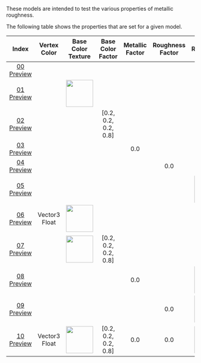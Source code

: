 These models are intended to test the various properties of metallic roughness.  
 
The following table shows the properties that are set for a given model.  


Index | Vertex Color | Base Color Texture | Base Color Factor | Metallic Factor | Roughness Factor | Metallic Roughness Texture
:---: | :---: | :---: | :---: | :---: | :---: | :---:
[00](./Material_MetallicRoughness_00.gltf) [Preview](https://bghgary.github.io/glTF-Asset-Generator/Preview/BabylonJS/?fileName=Material_MetallicRoughness_00.gltf) |   |   |   |   |   |  
[01](./Material_MetallicRoughness_01.gltf) [Preview](https://bghgary.github.io/glTF-Asset-Generator/Preview/BabylonJS/?fileName=Material_MetallicRoughness_01.gltf) |   | <img src="./Texture_baseColor.png" height="72" width="72" align="middle"> |   |   |   |  
[02](./Material_MetallicRoughness_02.gltf) [Preview](https://bghgary.github.io/glTF-Asset-Generator/Preview/BabylonJS/?fileName=Material_MetallicRoughness_02.gltf) |   |   | [0.2, 0.2, 0.2, 0.8] |   |   |  
[03](./Material_MetallicRoughness_03.gltf) [Preview](https://bghgary.github.io/glTF-Asset-Generator/Preview/BabylonJS/?fileName=Material_MetallicRoughness_03.gltf) |   |   |   | 0.0 |   |  
[04](./Material_MetallicRoughness_04.gltf) [Preview](https://bghgary.github.io/glTF-Asset-Generator/Preview/BabylonJS/?fileName=Material_MetallicRoughness_04.gltf) |   |   |   |   | 0.0 |  
[05](./Material_MetallicRoughness_05.gltf) [Preview](https://bghgary.github.io/glTF-Asset-Generator/Preview/BabylonJS/?fileName=Material_MetallicRoughness_05.gltf) |   |   |   |   |   | <img src="./Texture_metallicRoughness.png" height="72" width="72" align="middle">
[06](./Material_MetallicRoughness_06.gltf) [Preview](https://bghgary.github.io/glTF-Asset-Generator/Preview/BabylonJS/?fileName=Material_MetallicRoughness_06.gltf) | Vector3 Float | <img src="./Texture_baseColor.png" height="72" width="72" align="middle"> |   |   |   |  
[07](./Material_MetallicRoughness_07.gltf) [Preview](https://bghgary.github.io/glTF-Asset-Generator/Preview/BabylonJS/?fileName=Material_MetallicRoughness_07.gltf) |   | <img src="./Texture_baseColor.png" height="72" width="72" align="middle"> | [0.2, 0.2, 0.2, 0.8] |   |   |  
[08](./Material_MetallicRoughness_08.gltf) [Preview](https://bghgary.github.io/glTF-Asset-Generator/Preview/BabylonJS/?fileName=Material_MetallicRoughness_08.gltf) |   |   |   | 0.0 |   | <img src="./Texture_metallicRoughness.png" height="72" width="72" align="middle">
[09](./Material_MetallicRoughness_09.gltf) [Preview](https://bghgary.github.io/glTF-Asset-Generator/Preview/BabylonJS/?fileName=Material_MetallicRoughness_09.gltf) |   |   |   |   | 0.0 | <img src="./Texture_metallicRoughness.png" height="72" width="72" align="middle">
[10](./Material_MetallicRoughness_10.gltf) [Preview](https://bghgary.github.io/glTF-Asset-Generator/Preview/BabylonJS/?fileName=Material_MetallicRoughness_10.gltf) | Vector3 Float | <img src="./Texture_baseColor.png" height="72" width="72" align="middle"> | [0.2, 0.2, 0.2, 0.8] | 0.0 | 0.0 | <img src="./Texture_metallicRoughness.png" height="72" width="72" align="middle">
 
